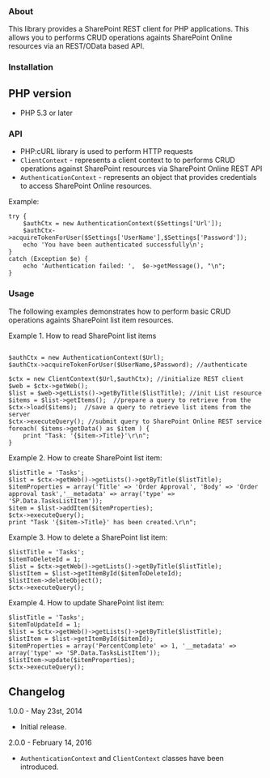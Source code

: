﻿### About
This library provides a SharePoint REST client for PHP applications. This allows you to performs CRUD operations againts SharePoint Online resources via an REST/OData based API. 

### Installation

## PHP version
- PHP 5.3 or later


### API
-  PHP:cURL library is used to perform HTTP requests 
-  `ClientContext` - represents a client context to to performs CRUD operations against SharePoint resources via SharePoint Online REST API
-  `AuthenticationContext` - represents an object that provides credentials to access SharePoint Online resources.


Example:

````
try {
	$authCtx = new AuthenticationContext($Settings['Url']);
	$authCtx->acquireTokenForUser($Settings['UserName'],$Settings['Password']);
	echo 'You have been authenticated successfully\n';
}
catch (Exception $e) {
	echo 'Authentication failed: ',  $e->getMessage(), "\n";
}
````

### Usage


The following examples demonstrates how to perform basic CRUD operations againts SharePoint list item resources.

Example 1. How to read SharePoint list items

````

$authCtx = new AuthenticationContext($Url);
$authCtx->acquireTokenForUser($UserName,$Password); //authenticate

$ctx = new ClientContext($Url,$authCtx); //initialize REST client    
$web = $ctx->getWeb();
$list = $web->getLists()->getByTitle($listTitle); //init List resource
$items = $list->getItems();  //prepare a query to retrieve from the 
$ctx->load($items);  //save a query to retrieve list items from the server 
$ctx->executeQuery(); //submit query to SharePoint Online REST service
foreach( $items->getData() as $item ) {
    print "Task: '{$item->Title}'\r\n";
}
````


Example 2. How to create SharePoint list item:
````
$listTitle = 'Tasks';
$list = $ctx->getWeb()->getLists()->getByTitle($listTitle);
$itemProperties = array('Title' => 'Order Approval', 'Body' => 'Order approval task','__metadata' => array('type' => 'SP.Data.TasksListItem'));
$item = $list->addItem($itemProperties);
$ctx->executeQuery();
print "Task '{$item->Title}' has been created.\r\n";
````

Example 3. How to delete a SharePoint list item:
````
$listTitle = 'Tasks';
$itemToDeleteId = 1;
$list = $ctx->getWeb()->getLists()->getByTitle($listTitle);
$listItem = $list->getItemById($itemToDeleteId);
$listItem->deleteObject();
$ctx->executeQuery();
````

Example 4. How to update SharePoint list item:
````
$listTitle = 'Tasks';
$itemToUpdateId = 1;
$list = $ctx->getWeb()->getLists()->getByTitle($listTitle);
$listItem = $list->getItemById($itemId);
$itemProperties = array('PercentComplete' => 1, '__metadata' => array('type' => 'SP.Data.TasksListItem'));
$listItem->update($itemProperties);
$ctx->executeQuery();
````




## Changelog

1.0.0 - May 23st, 2014
- Initial release.
 
2.0.0 - February 14, 2016
- `AuthenticationContext` and `ClientContext` classes have been introduced.  